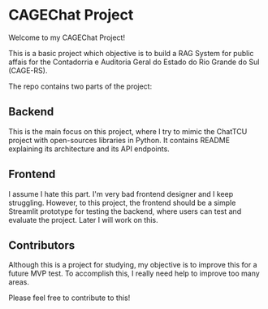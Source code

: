 # CAGEChat Project

Welcome to my CAGEChat Project! 

This is a basic project which objective is to build a RAG System for public affais for the Contadorria e Auditoria Geral do Estado do Rio Grande do Sul (CAGE-RS). 

The repo contains two parts of the project: 

## Backend 

This is the main focus on this project, where I try to mimic the ChatTCU project with open-sources libraries in Python. It contains README explaining its architecture and its API endpoints. 


## Frontend

I assume I hate this part. I'm very bad frontend designer and I keep struggling. 
However, to this project, the frontend should be a simple Streamlit prototype for testing the backend, where users can test and evaluate the project. Later I will work on this.


## Contributors

Although this is a project for studying, my objective is to improve this for a future MVP test. To accomplish this, I really need help to improve too many areas. 

Please feel free to contribute to this! 
